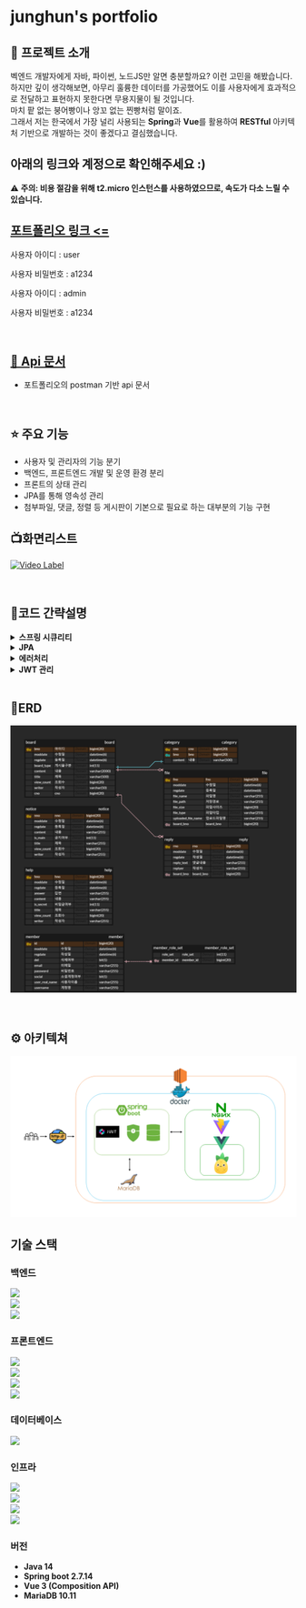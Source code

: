 #  junghun's portfolio

## 🤔 프로젝트 소개

벡엔드 개발자에게 자바, 파이썬, 노드JS만 알면 충분할까요? 이런 고민을 해봤습니다. </br>
하지만 깊이 생각해보면, 아무리 훌륭한 데이터를 가공했어도 이를 사용자에게 효과적으로 전달하고 표현하지 못한다면 무용지물이 될 것입니다. </br>
마치 팥 없는 붕어빵이나 앙꼬 없는 찐빵처럼 말이죠. </br>
그래서 저는 한국에서 가장 널리 사용되는 <b>Spring</b>과 <b>Vue</b>를 활용하여 <b>RESTful</b> 아키텍처 기반으로 개발하는 것이 좋겠다고 결심했습니다. </br>

## 아래의 링크와 계정으로 확인해주세요 :)

⚠️ <b>주의: 비용 절감을 위해 t2.micro 인스턴스를 사용하였으므로, 속도가 다소 느릴 수 있습니다. </b>
## <a href="http://13.210.146.57:1542" target="_blank"> 포트폴리오 링크 <= </a>

사용자 아이디 : user

사용자 비밀번호 : a1234 

사용자 아이디 : admin

사용자 비밀번호 : a1234


</br>

## <a href="https://documenter.getpostman.com/view/22369547/2sA3BoZWgk" target="_blank"> 📖 Api 문서</a>
- 포트폴리오의 postman 기반 api 문서

</br>


## ⭐ 주요 기능
- 사용자 및 관리자의 기능 분기
- 백엔드, 프론트엔드 개발 및 운영 환경 분리
- 프론트의 상태 관리
- JPA를 통해 영속성 관리
- 첨부파일, 댓글, 정렬 등 게시판이 기본으로 필요로 하는 대부분의 기능 구현


## 📺화면리스트


[![Video Label](http://img.youtube.com/vi/RQMLf9AyCbY/0.jpg)](https://youtu.be/RQMLf9AyCbY)


</br>

## 📌코드 간략설명


<details>
<summary><b>스프링 시큐리티</b></summary>
<div markdown="1">

```java
/**
 * 1. 로그인은 CustomSecurityConfig의 APILoginFilter로부터 시작되며 "/login"으로 시작됩니다.
 * 2. tokenCheckFilter를 통해 요청의 header의 accessToken을 확인합니다.
 * 3. 1) accessToken의 유효기간이 만료된 경우 클라이언트에선 /api/refreshToken 요청합니다
      2) refreshToken이 유효할 경우 accessToken을 재발급하며 기타 정책에 의해 refreshToken를 관리합니다. 
 */
class CustomSecurityConfig{
    ...
	APILoginFilter apiLoginFilter = new APILoginFilter("/login");
		apiLoginFilter.setAuthenticationManager(authenticationManager);
		http.addFilterBefore(apiLoginFilter, UsernamePasswordAuthenticationFilter.class);
		
	ApiLoginSuccessHandler apiLoginSuccessHandler = new ApiLoginSuccessHandler(jwtUtil);
		apiLoginFilter.setAuthenticationSuccessHandler(apiLoginSuccessHandler);
		
    http.addFilterBefore(tokenCheckFilter(jwtUtil, userDetailsService),
	UsernamePasswordAuthenticationFilter.class);
	
    http.addFilterBefore(new RefreshTokenFilter("/api/refreshToken", jwtUtil),
	TokenCheckFilter.class);
...
}

```

```java

/**
    Service에서 권한을 체크할 경우 contextHolder에 저장된 사용자의 권한을 체크할 수 있는 메서드
 */
public String getUserAuthority() {
		Authentication authentication = SecurityContextHolder.getContext().getAuthentication();
		if (authentication != null && authentication.getPrincipal() instanceof UserDetails) {
			UserDetails userDetails = (UserDetails) authentication.getPrincipal();
			Collection<? extends GrantedAuthority> authorities = userDetails.getAuthorities();

			for (GrantedAuthority authority : authorities) {
				if (authority.getAuthority().equals("ROLE_ADMIN")) {
					return "ROLE_ADMIN";
				}
			}
		}
		return "ROLE_USER";
	}
```
</div>
</details>
<details>
<summary><b>JPA</b></summary>
<div markdown="1">

<a src="https://github.com/junghunchoi/portfolio/blob/master/backend/src/main/java/com/backend/repository/board/search/BoardSearchImpl.java">BoardSearchImpl</a>

``` java

/**
Querydsl로 쿼리를 작성한 영역으로 클라이언트의 요청에 따라
where, order by 등을 분기하여 조회하고 
Pageable을 반환하여 페이징처리를 하였습니다.
*/
class BoardSearchImpl{
    ...
	public Page<BoardListDTO> searchBoardListWithReplyandFiles(String[] types, String keyword,
		String sort, String order, Pageable pageable) {
		
		...
		
		QBoard board = QBoard.board;
		QReply reply = QReply.reply;
		QFile file = QFile.file;
		QCategory category = QCategory.category;

		JPQLQuery<Board> query = from(board);
		query.leftJoin(board.category, category);
		query.leftJoin(reply).on(reply.board.eq(board));
		query.leftJoin(file).on(file.board.eq(board));

		query.groupBy(board);

		if ((types != null && types.length > 0) && keyword != null) {
			BooleanBuilder booleanBuilder = new BooleanBuilder();

			for (String type : types) {
				switch (type) {
					case "t" -> booleanBuilder.or(board.title.contains(keyword));
					case "c" -> booleanBuilder.or(board.content.contains(keyword));
					case "w" -> booleanBuilder.or(board.writer.contains(keyword));
				}
			}
			query.where(booleanBuilder);
		}
		//자유게시판만 조회
		query.where(board.boardType.eq(1));
		
		...
		return new PageImpl<>(...);
		
	}
        
        
        ...
}
```
</div>
</details>
<details>
<summary><b>에러처리</b></summary>
<div markdown="1">

<a src="https://github.com/junghunchoi/portfolio/blob/master/backend/src/main/java/com/backend/exception/CustomRestAdvice.java">CustomRestAdvice</a>

```java

/**
 dto 유효성검증에서 잘못될 경우 클라이언트엔 필드와 message를 응답하게되고
 서버에선 디테일한 로그를 확인할 수 있게 하였습니다.
 */

@RestControllerAdvice
public class CustomRestAdvice {

	@ExceptionHandler(MethodArgumentNotValidException.class)
	protected ResponseEntity<ErrorResponse> handleMethodArgumentNotValidException(
		MethodArgumentNotValidException e) {
		BindingResult bindingResult = e.getBindingResult();
		StringBuilder stringBuilder = new StringBuilder();
		for (FieldError fieldError : bindingResult.getFieldErrors()) {
			stringBuilder.append(fieldError.getField()).append(": ");
			stringBuilder.append(fieldError.getDefaultMessage());
			stringBuilder.append("\n ");
		}
		final ErrorResponse response = ErrorResponse.of(ErrorCode.NOT_VALID_ERROR,
			String.valueOf(stringBuilder));

		return ResponseEntity.badRequest().body(response);
	}
	
    ...
}

```
</div>
</details>
<details>
<summary><b>JWT 관리</b></summary>
<div markdown="1">

<h4>개요</h4>
1. AccessToken은 7일, RefreshToken은 30일의 유효기간을 가집니다.
2. HS256 단방향 암호화 알고리즘을 사용합니다.
3. MalformedJwtException, SignatureException, ExpiredJwtException 를 체크하여 실패시 에러메세지와 403을 반환합니다.
4. RefreshToken이 유효할 경우 AccessToken 만료시 재발급하며 3일 이내일 경우 RefreshToken도 재발급합니다.
 

   <a src="https://github.com/junghunchoi/portfolio/blob/master/backend/src/main/java/com/backend/security/filter/RefreshTokenFilter.java">RefreshTokenFilter</a>
```java

class RefreshTokenFilter{
    ...
    try {
		checkAccessToken(accessToken);
	} catch (RefreshTokenException refreshTokenException) {
		refreshTokenException.sendResponseError(response);
		return;
	}

	Map<String, Object> refreshClaims = null;

	try {
		refreshClaims = checkRefreshToken(refreshToken);
	} catch (RefreshTokenException refreshTokenException) {
		refreshTokenException.sendResponseError(response);
		return;
	}

	// Refresh Token의 유효시간이 얼마 남지 않은 경우
	Integer exp = (Integer) refreshClaims.get("exp");

	Date expTime = new Date(Instant.ofEpochMilli(exp).toEpochMilli() * 1000);
	Date current = new Date(System.currentTimeMillis());

	// 만료 시간과 현재 시간의 간격 계산
	long gapTime = (expTime.getTime() - current.getTime());
	String userName = (String) refreshClaims.get("userName");

	// 이 상태까지 오면 무조건 AccessToken은 새로 생성
	String accessTokenValue = jwtUtil.generateToken(Map.of("userName", userName), accessTokenExpiration);
	String refreshTokenValue = tokens.get("refreshToken");

	// 만일 3일 미만인 경우에는 Refresh Token도 다시 생성
		if (gapTime < (1000 * 60 * 3)) {
		log.info("new Refresh Token required...  ");
		refreshTokenValue = jwtUtil.generateToken(Map.of("userName", userName), refreshTokenExpiration);
	}
    ...	
}

```

</details>


</br>

## 🔎ERD
![](readmeimage/포트폴리오.png)

</br>

## ⚙️ 아키텍쳐
![](readmeimage/아키텍쳐.png)

## 기술 스택
### 백엔드

<img src="https://img.shields.io/badge/Spring Boot-6DB33F?style=flat-square&logo=Spring Boot&logoColor=white"></br>
<img src="https://img.shields.io/badge/JPA-59666C?style=flat-square&logo=Hibernate&logoColor=white"></br>
<img src="https://img.shields.io/badge/Spring_Security-6DB33F?style=flat-square&logo=Spring-Security&logoColor=white"></br>

### 프론트엔드

<img src="https://img.shields.io/badge/Vue.js-35495E?style=flat-square&logo=vue.js&logoColor=4FC08D"></br>
<img src="https://img.shields.io/badge/Pinia-35495E?style=flat-square&logo=vuedotjs&logoColor=4FC08D"></br>
<img src="https://img.shields.io/badge/Bootstrap--Vue-563D7C?style=flat-square&logo=bootstrap-vue&logoColor=white"></br>
<img src="https://img.shields.io/badge/Vite-646CFF?style=flat-square&logo=vite&logoColor=white"></br>

### 데이터베이스 

<img src="https://img.shields.io/badge/MariaDB-003545?style=flat-square&logo=mariadb&logoColor=white"></br>


### 인프라 

<img src="https://img.shields.io/badge/Amazon AWS EC2-232F3E?style=flat-square&logo=amazon-aws&logoColor=white"></br>
<img src="https://img.shields.io/badge/Docker-2496ED?style=flat-square&logo=docker&logoColor=white"></br>
<img src="https://img.shields.io/badge/Docker_Compose-2496ED?style=flat-square&logo=docker&logoColor=white"></br>
<img src="https://img.shields.io/badge/Nginx-009639?style=flat-square&logo=nginx&logoColor=white"></br>


### 버전
- <b>Java 14</b>
- <b>Spring boot 2.7.14</b>
- <b>Vue 3 (Composition API)</b>
- <b>MariaDB 10.11</b>

</br>




